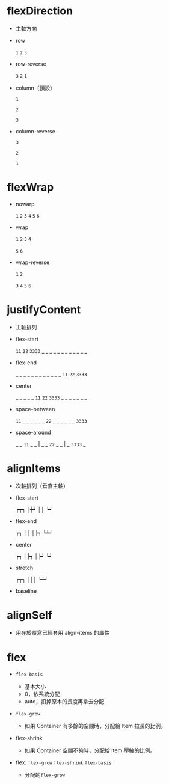 # flexDirection

* 主軸方向


* row

  `1` `2` `3`

* row-reverse

  `3` `2` `1`

* column（預設）

  `1`

  `2`

  `3`

* column-reverse

  `3`

  `2`

  `1`



# flexWrap

* nowarp

  `1` `2` `3` `4` `5` `6`

* wrap

  `1` `2` `3` `4` 

  `5` `6`

* wrap-reverse

  `1` `2`

  `3` `4` `5` `6`




# justifyContent

* 主軸排列


* flex-start

  `11` `22` `3333` _ _ _ _ _ _ _ _ _ _ _ _

* flex-end

  _ _ _ _ _ _ _ _ _ _ _ _  `11` `22` `3333` 

* center

  _ _ _ _ _ `11` `22` `3333` _ _ _ _ _ _ _

* space-between

  `11` _ _ _ _ _ _ `22` _ _ _ _ _ _ `3333` 

* space-around

  _ _ `11` _ _ | _ _ `22` _ _ | _ `3333` _


# alignItems

* 次軸排列（垂直主軸）


* flex-start

  ┍┯┑
  │┿┙
  ││
  ┕┙

* flex-end

  ┍┑
  ││
  │┝┑
  ┕┷┙

* center

  ┍┑
  │┝┑
  │┝┙
  ┕┙

* stretch

  ┍┯┑
  │││
  ┕┷┙

* baseline



# alignSelf

* 用在於覆寫已經套用 align-items 的屬性



# flex

* `flex-basis`
  * 基本大小
  * 0，依系統分配
  * auto，扣掉原本的長度再拿去分配
* `flex-grow`
  * 如果 Container 有多餘的空間時，分配給 Item 拉長的比例。
* flex-shrink
  * 如果 Container 空間不夠時，分配給 Item 壓縮的比例。


* flex: `flex-grow` `flex-shrink` `flex-basis`
  * 分配的`flex-grow`

